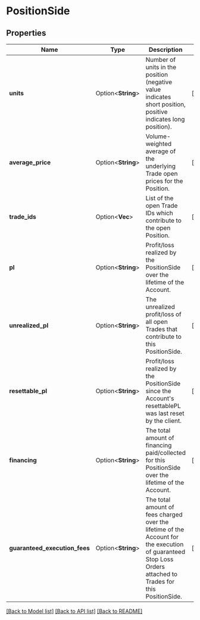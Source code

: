 # PositionSide

## Properties

Name | Type | Description | Notes
------------ | ------------- | ------------- | -------------
**units** | Option<**String**> | Number of units in the position (negative value indicates short position, positive indicates long position). | [optional]
**average_price** | Option<**String**> | Volume-weighted average of the underlying Trade open prices for the Position. | [optional]
**trade_ids** | Option<**Vec<String>**> | List of the open Trade IDs which contribute to the open Position. | [optional]
**pl** | Option<**String**> | Profit/loss realized by the PositionSide over the lifetime of the Account. | [optional]
**unrealized_pl** | Option<**String**> | The unrealized profit/loss of all open Trades that contribute to this PositionSide. | [optional]
**resettable_pl** | Option<**String**> | Profit/loss realized by the PositionSide since the Account's resettablePL was last reset by the client. | [optional]
**financing** | Option<**String**> | The total amount of financing paid/collected for this PositionSide over the lifetime of the Account. | [optional]
**guaranteed_execution_fees** | Option<**String**> | The total amount of fees charged over the lifetime of the Account for the execution of guaranteed Stop Loss Orders attached to Trades for this PositionSide. | [optional]

[[Back to Model list]](../README.md#documentation-for-models) [[Back to API list]](../README.md#documentation-for-api-endpoints) [[Back to README]](../README.md)


